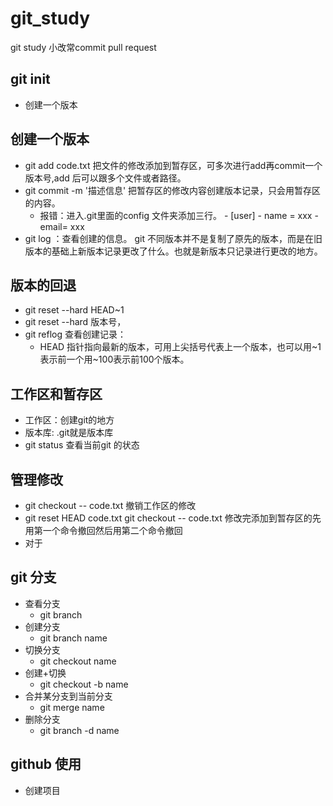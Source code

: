 # git_study
git study 小改常commit pull request
## git init
- 创建一个版本
## 创建一个版本
- git add code.txt  把文件的修改添加到暂存区，可多次进行add再commit一个版本号,add 后可以跟多个文件或者路径。
- git commit -m '描述信息'  把暂存区的修改内容创建版本记录，只会用暂存区的内容。
  - 报错：进入.git里面的config 文件夹添加三行。
         - [user]
         - name = xxx
         - email= xxx
- git log ：查看创建的信息。
git 不同版本并不是复制了原先的版本，而是在旧版本的基础上新版本记录更改了什么。也就是新版本只记录进行更改的地方。
## 版本的回退
- git reset --hard HEAD~1
- git reset --hard 版本号，
- git reflog 查看创建记录：
  - HEAD 指针指向最新的版本，可用上尖括号代表上一个版本，也可以用~1表示前一个用~100表示前100个版本。
## 工作区和暂存区
- 工作区：创建git的地方
- 版本库: .git就是版本库
- git status 查看当前git 的状态
## 管理修改
- git checkout -- code.txt 撤销工作区的修改
- git reset HEAD code.txt  git checkout -- code.txt 修改完添加到暂存区的先用第一个命令撤回然后用第二个命令撤回
- 对于
## git 分支
- 查看分支
  - git branch
- 创建分支
  - git branch name
- 切换分支
  - git checkout name
- 创建+切换
  - git checkout -b name
- 合并某分支到当前分支
  - git merge name
- 删除分支
  - git branch -d name
## github 使用
- 创建项目
